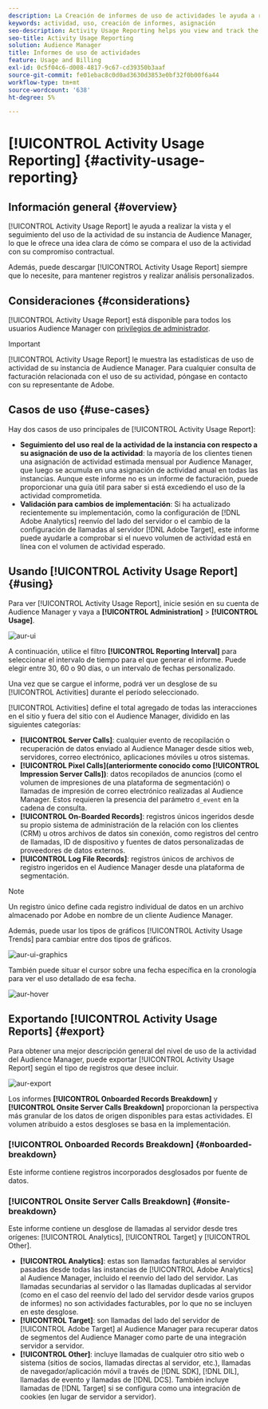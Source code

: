 ```yaml
---
description: La Creación de informes de uso de actividades le ayuda a realizar la vista y el seguimiento del uso de la actividad de su instancia de Audience Manager, lo que le permite comparar el uso real con la asignación contractual.
keywords: actividad, uso, creación de informes, asignación
seo-description: Activity Usage Reporting helps you view and track the activity usage for your Audience Manager instance, so you can compare your actual usage to your contractual commitment.
seo-title: Activity Usage Reporting
solution: Audience Manager
title: Informes de uso de actividades
feature: Usage and Billing
exl-id: 0c5f04c6-d008-4817-9c67-cd39350b3aaf
source-git-commit: fe01ebac8c0d0ad3630d3853e0bf32f0b00f6a44
workflow-type: tm+mt
source-wordcount: '638'
ht-degree: 5%

---
```


# [!UICONTROL Activity Usage Reporting] {#activity-usage-reporting}

## Información general {#overview}

[!UICONTROL Activity Usage Report] le ayuda a realizar la vista y el seguimiento del uso de la actividad de su instancia de Audience Manager, lo que le ofrece una idea clara de cómo se compara el uso de la actividad con su compromiso contractual.

Además, puede descargar [!UICONTROL Activity Usage Report] siempre que lo necesite, para mantener registros y realizar análisis personalizados.

## Consideraciones {#considerations}

[!UICONTROL Activity Usage Report] está disponible para todos los usuarios Audience Manager con [privilegios de administrador](edit-account-settings.md).

>[!IMPORTANT]
>
>[!UICONTROL Activity Usage Report] le muestra las estadísticas de uso de actividad de su instancia de Audience Manager. Para cualquier consulta de facturación relacionada con el uso de su actividad, póngase en contacto con su representante de Adobe.

## Casos de uso {#use-cases}

Hay dos casos de uso principales de [!UICONTROL Activity Usage Report]:

* **Seguimiento del uso real de la actividad de la instancia con respecto a su asignación de uso de la actividad**: la mayoría de los clientes tienen una asignación de actividad estimada mensual por Audience Manager, que luego se acumula en una asignación de actividad anual en todas las instancias. Aunque este informe no es un informe de facturación, puede proporcionar una guía útil para saber si está excediendo el uso de la actividad comprometida.
* **Validación para cambios de implementación**: Si ha actualizado recientemente su implementación, como la configuración de [!DNL Adobe Analytics] reenvío del lado del servidor o el cambio de la configuración de llamadas al servidor [!DNL Adobe Target], este informe puede ayudarle a comprobar si el nuevo volumen de actividad está en línea con el volumen de actividad esperado.

## Usando [!UICONTROL Activity Usage Report] {#using}

Para ver [!UICONTROL Activity Usage Report], inicie sesión en su cuenta de Audience Manager y vaya a **[!UICONTROL Administration]** > **[!UICONTROL Usage]**.

![aur-ui](assets/aur-ui.png)

A continuación, utilice el filtro **[!UICONTROL Reporting Interval]** para seleccionar el intervalo de tiempo para el que generar el informe. Puede elegir entre 30, 60 o 90 días, o un intervalo de fechas personalizado.

Una vez que se cargue el informe, podrá ver un desglose de su [!UICONTROL Activities] durante el período seleccionado.

[!UICONTROL Activities] define el total agregado de todas las interacciones en el sitio y fuera del sitio con el Audience Manager, dividido en las siguientes categorías:

* **[!UICONTROL Server Calls]**: cualquier evento de recopilación o recuperación de datos enviado al Audience Manager desde sitios web, servidores, correo electrónico, aplicaciones móviles u otros sistemas.
* **[!UICONTROL Pixel Calls](anteriormente conocido como [!UICONTROL Impression Server Calls])**: datos recopilados de anuncios (como el volumen de impresiones de una plataforma de segmentación) o llamadas de impresión de correo electrónico realizadas al Audience Manager. Estos requieren la presencia del parámetro `d_event` en la cadena de consulta.
* **[!UICONTROL On-Boarded Records]**: registros únicos ingeridos desde su propio sistema de administración de la relación con los clientes (CRM) u otros archivos de datos sin conexión, como registros del centro de llamadas, ID de dispositivo y fuentes de datos personalizadas de proveedores de datos externos.
* **[!UICONTROL Log File Records]**: registros únicos de archivos de registro ingeridos en el Audience Manager desde una plataforma de segmentación.

>[!NOTE]
>
>Un registro único define cada registro individual de datos en un archivo almacenado por Adobe en nombre de un cliente Audience Manager.

Además, puede usar los tipos de gráficos [!UICONTROL Activity Usage Trends] para cambiar entre dos tipos de gráficos.

![aur-ui-graphics](assets/aur-ui-graphs.png)

También puede situar el cursor sobre una fecha específica en la cronología para ver el uso detallado de esa fecha.

![aur-hover](assets/aur-hover.png)

## Exportando [!UICONTROL Activity Usage Reports] {#export}

Para obtener una mejor descripción general del nivel de uso de la actividad del Audience Manager, puede exportar [!UICONTROL Activity Usage Report] según el tipo de registros que desee incluir.

![aur-export](assets/aur-export.png)

Los informes **[!UICONTROL Onboarded Records Breakdown]** y **[!UICONTROL Onsite Server Calls Breakdown]** proporcionan la perspectiva más granular de los datos de origen disponibles para estas actividades. El volumen atribuido a estos desgloses se basa en la implementación.

### [!UICONTROL Onboarded Records Breakdown] {#onboarded-breakdown}

Este informe contiene registros incorporados desglosados por fuente de datos.

### [!UICONTROL Onsite Server Calls Breakdown] {#onsite-breakdown}

Este informe contiene un desglose de llamadas al servidor desde tres orígenes: [!UICONTROL Analytics], [!UICONTROL Target] y [!UICONTROL Other].

* **[!UICONTROL Analytics]**: estas son llamadas facturables al servidor pasadas desde todas las instancias de [!UICONTROL Adobe Analytics] al Audience Manager, incluido el reenvío del lado del servidor. Las llamadas secundarias al servidor o las llamadas duplicadas al servidor (como en el caso del reenvío del lado del servidor desde varios grupos de informes) no son actividades facturables, por lo que no se incluyen en este desglose.
* **[!UICONTROL Target]**: son llamadas del lado del servidor de [!UICONTROL Adobe Target] al Audience Manager para recuperar datos de segmentos del Audience Manager como parte de una integración servidor a servidor.
* **[!UICONTROL Other]**: incluye llamadas de cualquier otro sitio web o sistema (sitios de socios, llamadas directas al servidor, etc.), llamadas de navegador/aplicación móvil a través de [!DNL SDK], [!DNL DIL], llamadas de evento y llamadas de [!DNL DCS]. También incluye llamadas de [!DNL Target] si se configura como una integración de cookies (en lugar de servidor a servidor).
